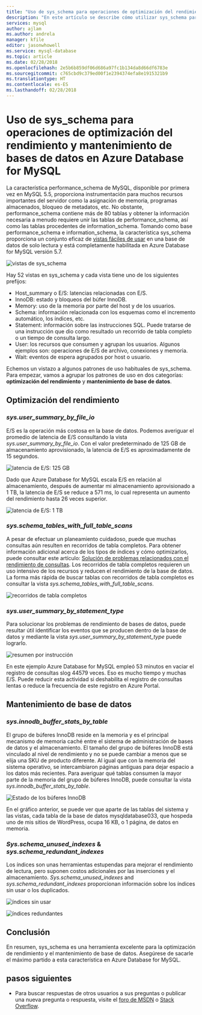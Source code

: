 ```yaml
---
title: "Uso de sys_schema para operaciones de optimización del rendimiento y mantenimiento de bases de datos en Azure Database for MySQL"
description: "En este artículo se describe cómo utilizar sys_schema para detectar problemas de rendimiento y realizar el mantenimiento de bases de datos en Azure Database for MySQL."
services: mysql
author: ajlam
ms.author: andrela
manager: kfile
editor: jasonwhowell
ms.service: mysql-database
ms.topic: article
ms.date: 02/28/2018
ms.openlocfilehash: 2e5b6b859df06d686a97fc1b134da8d66df6783e
ms.sourcegitcommit: c765cbd9c379ed00f1e2394374efa8e1915321b9
ms.translationtype: HT
ms.contentlocale: es-ES
ms.lasthandoff: 02/28/2018
---
```

# <a name="how-to-use-sysschema-for-performance-tuning-and-database-maintenance-in-azure-database-for-mysql"></a>Uso de sys_schema para operaciones de optimización del rendimiento y mantenimiento de bases de datos en Azure Database for MySQL

La característica performance_schema de MySQL, disponible por primera vez en MySQL 5.5, proporciona instrumentación para muchos recursos importantes del servidor como la asignación de memoria, programas almacenados, bloqueo de metadatos, etc. No obstante, performance_schema contiene más de 80 tablas y obtener la información necesaria a menudo requiere unir las tablas de performance_schema, así como las tablas procedentes de information_schema. Tomando como base performance_schema e information_schema, la característica sys_schema proporciona un conjunto eficaz de [vistas fáciles de usar](https://dev.mysql.com/doc/refman/5.7/en/sys-schema-views.html) en una base de datos de solo lectura y está completamente habilitada en Azure Database for MySQL versión 5.7.

![vistas de sys_schema](./media/howto-troubleshoot-sys-schema/sys-schema-views.png)

Hay 52 vistas en sys_schema y cada vista tiene uno de los siguientes prefijos:

- Host_summary o E/S: latencias relacionadas con E/S.
- InnoDB: estado y bloqueos del búfer InnoDB.
- Memory: uso de la memoria por parte del host y de los usuarios.
- Schema: información relacionada con los esquemas como el incremento automático, los índices, etc.
- Statement: información sobre las instrucciones SQL. Puede tratarse de una instrucción que dio como resultado un recorrido de tabla completo o un tiempo de consulta largo.
- User: los recursos que consumen y agrupan los usuarios. Algunos ejemplos son: operaciones de E/S de archivo, conexiones y memoria.
- Wait: eventos de espera agrupados por host o usuario.

Echemos un vistazo a algunos patrones de uso habituales de sys_schema. Para empezar, vamos a agrupar los patrones de uso en dos categorías: **optimización del rendimiento** y **mantenimiento de base de datos**.

## <a name="performance-tuning"></a>Optimización del rendimiento

### <a name="sysusersummarybyfileio"></a>*sys.user_summary_by_file_io*

E/S es la operación más costosa en la base de datos. Podemos averiguar el promedio de latencia de E/S consultando la vista *sys.user_summary_by_file_io*. Con el valor predeterminado de 125 GB de almacenamiento aprovisionado, la latencia de E/S es aproximadamente de 15 segundos.

![latencia de E/S: 125 GB](./media/howto-troubleshoot-sys-schema/io-latency-125GB.png)

Dado que Azure Database for MySQL escala E/S en relación al almacenamiento, después de aumentar mi almacenamiento aprovisionado a 1 TB, la latencia de E/S se reduce a 571 ms, lo cual representa un aumento del rendimiento hasta 26 veces superior.

![latencia de E/S: 1 TB](./media/howto-troubleshoot-sys-schema/io-latency-1TB.png)

### <a name="sysschematableswithfulltablescans"></a>*sys.schema_tables_with_full_table_scans*

A pesar de efectuar un planeamiento cuidadoso, puede que muchas consultas aún resulten en recorridos de tabla completos. Para obtener información adicional acerca de los tipos de índices y cómo optimizarlos, puede consultar este artículo: [Solución de problemas relacionados con el rendimiento de consultas](./howto-troubleshoot-query-performance.md). Los recorridos de tabla completos requieren un uso intensivo de los recursos y reducen el rendimiento de la base de datos. La forma más rápida de buscar tablas con recorridos de tabla completos es consultar la vista *sys.schema_tables_with_full_table_scans*.

![recorridos de tabla completos](./media/howto-troubleshoot-sys-schema/full-table-scans.png)

### <a name="sysusersummarybystatementtype"></a>*sys.user_summary_by_statement_type*

Para solucionar los problemas de rendimiento de bases de datos, puede resultar útil identificar los eventos que se producen dentro de la base de datos y mediante la vista *sys.user_summary_by_statement_type* puede lograrlo.

![resumen por instrucción](./media/howto-troubleshoot-sys-schema/summary-by-statement.png)

En este ejemplo Azure Database for MySQL empleó 53 minutos en vaciar el registro de consultas slog 44579 veces. Eso es mucho tiempo y muchas E/S. Puede reducir esta actividad si deshabilita el registro de consultas lentas o reduce la frecuencia de este registro en Azure Portal.

## <a name="database-maintenance"></a>Mantenimiento de base de datos

### <a name="sysinnodbbufferstatsbytable"></a>*sys.innodb_buffer_stats_by_table*

El grupo de búferes InnoDB reside en la memoria y es el principal mecanismo de memoria caché entre el sistema de administración de bases de datos y el almacenamiento. El tamaño del grupo de búferes InnoDB está vinculado al nivel de rendimiento y no se puede cambiar a menos que se elija una SKU de producto diferente. Al igual que con la memoria del sistema operativo, se intercambiaron páginas antiguas para dejar espacio a los datos más recientes. Para averiguar qué tablas consumen la mayor parte de la memoria del grupo de búferes InnoDB, puede consultar la vista *sys.innodb_buffer_stats_by_table*.

![Estado de los búferes InnoDB](./media/howto-troubleshoot-sys-schema/innodb-buffer-status.png)

En el gráfico anterior, se puede ver que aparte de las tablas del sistema y las vistas, cada tabla de la base de datos mysqldatabase033, que hospeda uno de mis sitios de WordPress, ocupa 16 KB, o 1 página, de datos en memoria.

### <a name="sysschemaunusedindexes--sysschemaredundantindexes"></a>*Sys.schema_unused_indexes* & *sys.schema_redundant_indexes*

Los índices son unas herramientas estupendas para mejorar el rendimiento de lectura, pero suponen costos adicionales por las inserciones y el almacenamiento. *Sys.schema_unused_indexes* and *sys.schema_redundant_indexes* proporcionan información sobre los índices sin usar o los duplicados.

![índices sin usar](./media/howto-troubleshoot-sys-schema/unused-indexes.png)

![índices redundantes](./media/howto-troubleshoot-sys-schema/redundant-indexes.png)

## <a name="conclusion"></a>Conclusión

En resumen, sys_schema es una herramienta excelente para la optimización de rendimiento y el mantenimiento de base de datos. Asegúrese de sacarle el máximo partido a esta característica en Azure Database for MySQL. 

## <a name="next-steps"></a>pasos siguientes
- Para buscar respuestas de otros usuarios a sus preguntas o publicar una nueva pregunta o respuesta, visite el [foro de MSDN](https://social.msdn.microsoft.com/forums/security/en-US/home?forum=AzureDatabaseforMySQL) o [Stack Overflow](https://stackoverflow.com/questions/tagged/azure-database-mysql).
